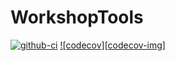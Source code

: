 # WorkshopTools

[![github-ci](https://github.com/crstnbr/WorkshopTools.jl/workflows/Run%20tests/badge.svg)](https://github.com/crstnbr/WorkshopTools.jl/actions?query=workflow%3A%22Run+tests%22)
[![codecov][codecov-img]](http://codecov.io/github/crstnbr/WorkshopTools.jl?branch=master)
